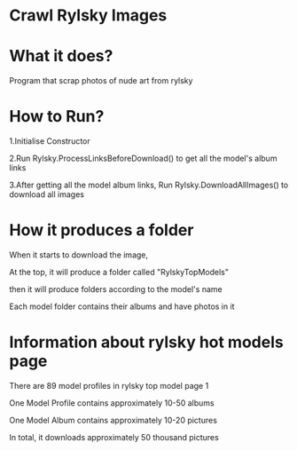 # Crawl Rylsky Images

# What it does?
Program that scrap photos of nude art from rylsky

# How to Run?

<p>1.Initialise Constructor</p>
<p>2.Run Rylsky.ProcessLinksBeforeDownload() to get all the model's album links</p>
<p>3.After getting all the model album links, Run Rylsky.DownloadAllImages() to download all images</p>

# How it produces a folder

<p>When it starts to download the image,</p>
<p>At the top, it will produce a folder called "RylskyTopModels"</p>
<p>then it will produce folders according to the model's name</p>
<p>Each model folder contains their albums and have photos in it</p>

# Information about rylsky hot models page

<p>There are 89 model profiles in rylsky top model page 1</p>
<p>One Model Profile contains approximately 10-50 albums</p>
<p>One Model Album contains approximately 10-20 pictures</p>
<p>In total, it downloads approximately 50 thousand pictures</p>
